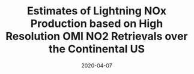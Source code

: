 ---
title: "Estimates of Lightning NOx Production based on High Resolution OMI NO2 Retrievals over the Continental US"
date: 2020-04-07
pubtype: "1st author"
featured: true
description: "<b>Xin Zhang</b>, Yan Yin, Ronald van der A, Jeff L. Lapierre, Qian Chen, Xiang Kuang, Shuqi Yan, Jinghua Chen, Chuan He, and Rulin Shi <br> DOI: 10.5194/amt-13-1709-2020"
link: "https://doi.org/10.5194/amt-13-1709-2020"
weight: 1
sitemap:
  priority : 0.8
outputs: "resume"
---